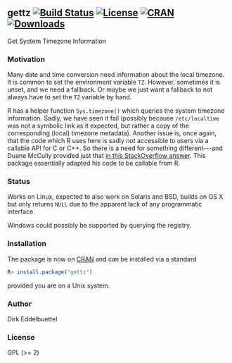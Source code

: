 ## gettz [![Build Status](https://travis-ci.org/eddelbuettel/gettz.svg)](https://travis-ci.org/eddelbuettel/gettz) [![License](http://img.shields.io/badge/license-GPL%20%28%3E=%202%29-brightgreen.svg?style=flat)](http://www.gnu.org/licenses/gpl-2.0.html) [![CRAN](http://www.r-pkg.org/badges/version/gettz)](https://cran.r-project.org/package=gettz) [![Downloads](http://cranlogs.r-pkg.org/badges/gettz?color=brightgreen)](http://www.r-pkg.org/pkg/gettz)


Get System Timezone Information

### Motivation

Many date and time conversion need information about the local timezone. It
is common to set the environment variable `TZ`.  However, sometimes it is
unset, and we need a fallback.  Or maybe we just want a fallback to not
always have to set the `TZ` variable by hand.

R has a helper function `Sys.timezone()` which queries the system timezone
information. Sadly, we have seen it fail (possibly because `/etc/localtime`
was not a symbolic link as it expected, but rather a copy of the
corresponding (local) timezone metadata).  Another issue is, once again, that
the code which R uses here is sadly _not_ accessible to users via a callable
API for C or C++.  So there is a need for something different---and Duane
McCully provided just that
[in this StackOverflow answer](http://stackoverflow.com/a/33881726/143305). This
package essentially adapted his code to be callable from R.

### Status

Works on Linux, expected to also work on Solaris and BSD, builds on OS
X but only returns `NULL` due to the apparent lack of any programmatic
interface.

Windows could possibly be supported by querying the registry.

### Installation

The package is now on [CRAN](https://cran.r-project.org) and can be installed
via a standard

```r
R> install.package("gettz")
```

provided you are on a Unix system.  

### Author

Dirk Eddelbuettel

### License

GPL (>= 2)
